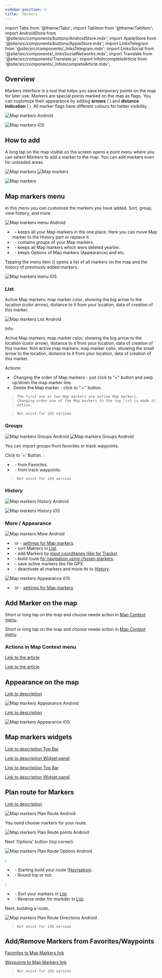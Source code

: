 ```yaml
---
sidebar_position: 4
title:  Markers
---
```

import Tabs from '@theme/Tabs';
import TabItem from '@theme/TabItem';
import AndroidStore from '@site/src/components/buttons/AndroidStore.mdx';
import AppleStore from '@site/src/components/buttons/AppleStore.mdx';
import LinksTelegram from '@site/src/components/_linksTelegram.mdx';
import LinksSocial from '@site/src/components/_linksSocialNetworks.mdx';
import Translate from '@site/src/components/Translate.js';
import InfoIncompleteArticle from '@site/src/components/_infoIncompleteArticle.mdx';

<InfoIncompleteArticle/>

## Overview

Markers interface is a tool that helps you save temporary points on the map for later use. Markers are special points marked on the map as flags. You can customize their appearance by adding **arrows** (<Translate android="true" ids="show_arrows_on_the_map"/> ) and **distance indication** (<Translate android="true" ids="show_direction"/> ). All marker flags have different colours for better visibility.  


<Tabs groupId="operating-systems">

<TabItem value="android" label="Android">

![Map markers Android](@site/static/img/map/map_markers_android.png)

</TabItem>

<TabItem value="ios" label="iOS">

![Map markers iOS](@site/static/img/map/map_markers_ios.png)

</TabItem>

</Tabs>

## How to add

A long tap on the map visible on the screen opens a point menu where you can select *Markers* to add a marker to the map. You can add markers even for unloaded areas.  


<Tabs groupId="operating-systems">

<TabItem value="android" label="Android">  

![Map markers](@site/static/img/personal/markers/map_markers_andr.png)  ![Map markers](@site/static/img/personal/markers//map_markers_andr_2.png)


</TabItem>

<TabItem value="ios" label="iOS">  

![Map markers](@site/static/img/personal/markers/map_markers_ios_1.png)


</TabItem>

</Tabs> 



## Map markers menu  

In this menu you can customize the markers you have added. Sort, group, view history, and more.

<Tabs groupId="operating-systems">


<TabItem value="android" label="Android">

<Translate android="true" ids="android_button_seq"/> <Translate android="true" ids="shared_string_menu,map_markers"/>

![Map markers menu Android](@site/static/img/personal/markers/map_markers_menu_android_2.png)

- &nbsp;<Translate android="true" ids="shared_string_list"/>  - keeps all your Map markers in the one place. Here you can move Map marker to the History part or replace it.
- &nbsp;<Translate android="true" ids="shared_string_groups"/>  - contains groups of your Map markers. 
- &nbsp;<Translate android="true" ids="shared_string_history"/>  - keeps all Map markers which were deleted yearlier.
- &nbsp;<Translate android="true" ids="shared_string_more_without_dots"/>  - keeps Options of Map markers (Appearance) and etc.


</TabItem>

<TabItem value="ios" label="iOS">

Tapping the menu item (<Translate ios="true" ids="map_markers"/>) opens a list of all markers on the map and the history of previously added markers.

<Translate ios="true" ids="ios_button_seq"/> <Translate ios="true" ids="menu,map_markers"/>

![Map markers menu iOS](@site/static/img/personal/markers/map_markers_menu_ios.png)

</TabItem>

</Tabs>

### List

Active Map markers: map marker color, showing the big arrow to the location (color arrow), distance to it from your location, data of creation of this marker.

<Tabs groupId="operating-systems">

<TabItem value="android" label="Android">

<Translate android="true" ids="android_button_seq"/> <Translate android="true" ids="shared_string_menu,map_markers,shared_string_list"/>

![Map markers List Android](@site/static/img/personal/markers/map_markers_list_android.png) 

Info:

Active Map markers: map marker color, showing the big arrow to the location (color arrow), distance to it from your location, data of creation of this marker.
Non active map markers: map marker color, showing the small arrow to the location, distance to it from your location, data of creation of this marker.

Actions:

- &nbsp;Changing the order of Map markers - just click to "&equals;" button and swip up/down the map marker line.
- &nbsp;Delete the Map marker - click to "&#10003;" button.

> ``` The first one or two Map markers are active Map markers. Changing order one of the Map markers to the top list is made it active. ```

</TabItem>

<TabItem value="ios" label="iOS">

> ``` Not exist for iOS version ```

</TabItem>

</Tabs>

### Groups
                      
<Tabs groupId="operating-systems">

<TabItem value="android" label="Android">

![Map markers Groups Android](@site/static/img/personal/markers/map_markers_groups_android.png) ![Map markers Groups Android](@site/static/img/personal/markers/map_markers_groups_add_android.png) 

You can import groups from favorites or track waypoints.

Click to '&#43;' Button.  <Translate android="true" ids="favourites_group"/> :
- &nbsp;<Translate android="true" ids="favourites_group"/>  - from Favorites.
- &nbsp;<Translate android="true" ids="shared_string_gpx_waypoints"/>  - from track waypoints.

</TabItem>

<TabItem value="ios" label="iOS">

> ``` Not exist for iOS version ```

</TabItem>

</Tabs>

### History

<Tabs groupId="operating-systems">

<TabItem value="android" label="Android">

![Map markers History Android](@site/static/img/personal/markers/map_markers_history_android.png)

</TabItem>

<TabItem value="ios" label="iOS">

![Map markers History iOS](@site/static/img/personal/markers/map_markers_history_ios.png)

</TabItem>

</Tabs>

### More / Appearance 

<Tabs groupId="operating-systems">

<TabItem value="android" label="Android">

![Map markers More Android](@site/static/img/personal/markers/map_markers_more_android.png) 

- &nbsp;<Translate android="true" ids="appearance_on_the_map"/>  or <Translate ios="true" ids="map_settings_appearance"/>   - [settings for Map markers](../personal/markers.md#appearance-on-the-map).
- &nbsp;<Translate android="true" ids="sort_by"/> - sort Makrers in [List](../personal/markers.md#list-android).
- &nbsp;<Translate android="true" ids="coordinate_input"/> - add Markers by [input coorditanes (like for Tracks)](../personal/tracks.md#coordinate-input-android)
- &nbsp;<Translate android="true" ids="plan_route"/> - build route [for navigation using chosen markers](../navigation/markers-navigation.md).
- &nbsp;<Translate android="true" ids="marker_save_as_track"/> - save active markers like file GPX.
- &nbsp;<Translate android="true" ids="move_all_to_history"/> - deactivate all markers and move its to [History](../personal/markers.md#history).

</TabItem>

<TabItem value="ios" label="iOS">

![Map markers Appearance iOS](@site/static/img/personal/markers/map_markers_appearance_ios.png) 

- &nbsp;<Translate android="true" ids="appearance_on_the_map"/>  or <Translate ios="true" ids="map_settings_appearance"/>   - [settings for Map markers](../personal/markers.md#appearance-on-the-map).

</TabItem>

</Tabs>

## Add Marker on the map

<Tabs groupId="operating-systems">

<TabItem value="android" label="Android">

Short or long tap on the map and choose neede action in [Map Context menu](../map/map-context-menu.md#add--edit-marker).

</TabItem>

<TabItem value="ios" label="iOS">

Short or long tap on the map and choose neede action in [Map Context menu](../map/map-context-menu.md#add--edit-marker).

</TabItem>

</Tabs>

### Actions in Map Context menu

<Tabs groupId="operating-systems">

<TabItem value="android" label="Android">

[Link to the article](../map/map-context-menu.md#add--edit-marker)

</TabItem>

<TabItem value="ios" label="iOS">

[Link to the article](../map/map-context-menu.md#add--edit-marker)

</TabItem>

</Tabs>

## Appearance on the map


<Tabs groupId="operating-systems">

<TabItem value="android" label="Android">

[Link to description](../widgets/markers.md#configure-marker-widgets-and-marker-appearance)

![Map markers Appearance Android](@site/static/img/personal/markers/map_markers_appearance_android.png) 

</TabItem>

<TabItem value="ios" label="iOS">

[Link to description](../widgets/markers.md#configure-marker-widgets-and-marker-appearance)

![Map markers Appearance iOS](@site/static/img/personal/markers/map_markers_appearance_ios.png)

</TabItem>

</Tabs>

## Map markers widgets

<Tabs groupId="operating-systems">

<TabItem value="android" label="Android">

[Link to description Top Bar](../widgets/markers.md#top-bar-widget-markers)

[Link to description Widget panel](../widgets/markers.md#panel-widgets-markers)

</TabItem>

<TabItem value="ios" label="iOS">

[Link to description Top Bar](../widgets/markers.md#top-bar-widget-markers)

[Link to description Widget panel](../widgets/markers.md#panel-widgets-markers)

</TabItem>

</Tabs>


## Plan route for Markers

<Tabs groupId="operating-systems">

<TabItem value="android" label="Android">

[Link to description](../navigation/markers-navigation.md)

<Translate android="true" ids="android_button_seq"/> <Translate android="true" ids="shared_string_menu,map_markers,shared_string_more_without_dots,plan_route"/>

![Map markers Plan Route Android](@site/static/img/personal/markers/map_markers_plan_route_android.png)

You need choose markers for your route.

![Map markers Plan Route points Android](@site/static/img/personal/markers/map_markers_plan_route_points_android.png)

Next 'Options' button (top corner):

<Translate android="true" ids="android_button_seq"/> <Translate android="true" ids="shared_string_menu,map_markers,shared_string_more_without_dots,plan_route,shared_string_options"/>

<p> </p>

![Map markers Plan Route Options Android](@site/static/img/personal/markers/map_markers_plan_route_options_android.png)

<Translate android="true" ids="shared_string_options"/>:

- &nbsp;<Translate android="true" ids="get_directions"/> - Starting build your route ([Navigation](../navigation/index.md)).
- &nbsp;<Translate android="true" ids="make_round_trip"/> - <Translate android="true" ids="make_round_trip_descr"/> Round trip or not. 

<Translate android="true" ids="sort_by"/> :

- &nbsp;<Translate android="true" ids="intermediate_items_sort_by_distance"/>   - Sort your markers in [List](../personal/markers.md#list-android).
- &nbsp;<Translate android="true" ids="shared_string_reverse_order"/>  - Reverse order for markder in [List](../personal/markers.md#list-android).

Next, building a route.

<Translate android="true" ids="android_button_seq"/> <Translate android="true" ids="shared_string_menu,map_markers,shared_string_more_without_dots,plan_route,shared_string_options,get_directions"/>

<p> </p>


![Map markers Plan Route Directions Android](@site/static/img/personal/markers/map_markers_plan_route_directions_android.png)


</TabItem>

<TabItem value="ios" label="iOS">

> ``` Not exist for iOS version ```

</TabItem>

</Tabs>

## Add/Remove Markers from Favorites/Waypoints

<Tabs groupId="operating-systems">

<TabItem value="android" label="Android">

[Favorites to Map Markers link](../personal/favorites.md#add-to-map-markers-android)

[Waypoints to Map Markers link](../personal/tracks.md#group-menu)

</TabItem>

<TabItem value="ios" label="iOS">

> ``` Not exist for iOS version ```

</TabItem>

</Tabs>